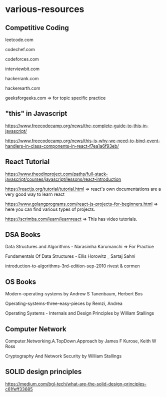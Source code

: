 # various-resources

## Competitive Coding
leetcode.com

codechef.com

codeforces.com

interviewbit.com

hackerrank.com

hackerearth.com

geeksforgeeks.com => for topic specific practice

## "this" in Javascript
https://www.freecodecamp.org/news/the-complete-guide-to-this-in-javascript/

https://www.freecodecamp.org/news/this-is-why-we-need-to-bind-event-handlers-in-class-components-in-react-f7ea1a6f93eb/

## React Tutorial
https://www.theodinproject.com/paths/full-stack-javascript/courses/javascript/lessons/react-introduction

https://reactjs.org/tutorial/tutorial.html => react's own documentations are a very good way to learn react

https://www.golangprograms.com/react-js-projects-for-beginners.html => here you can find various types of projects.

https://scrimba.com/learn/learnreact => This has video tutorials.

## DSA Books
Data Structures and Algorithms - Narasimha Karumanchi => For Practice

Fundamentals Of Data Structures - Ellis Horowitz _ Sartaj Sahni

introduction-to-algorithms-3rd-edition-sep-2010 rivest & cormen

## OS Books
Modern-operating-systems by Andrew S Tanenbaum, Herbert Bos

Operating-systems-three-easy-pieces by Remzi, Andrea

Operating Systems - Internals and Design Principles by William Stallings

## Computer Network
Computer.Networking.A.TopDown.Approach by James F Kurose, Keith W Ross

Cryptography And Network Security by William Stallings

## SOLID design principles
https://medium.com/bgl-tech/what-are-the-solid-design-principles-c61feff33685 



